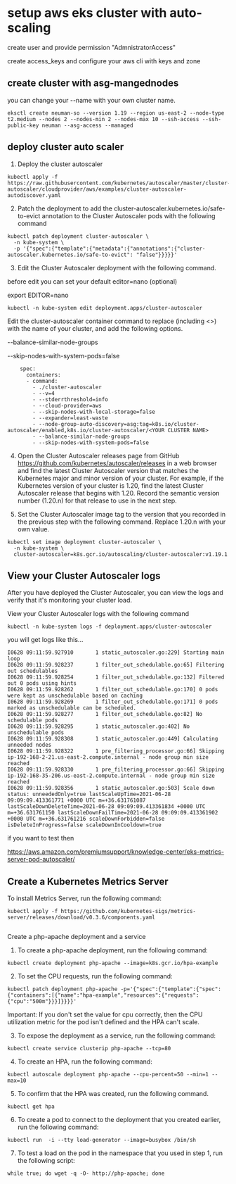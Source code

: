 # setup aws eks cluster with auto-scaling

create user and provide permission "AdmnistratorAccess"

create access_keys and configure your aws cli with keys and zone

## create cluster with asg-mangednodes
you can change your --name with your own cluster name.

```
eksctl create neuman-so --version 1.19 --region us-east-2 --node-type t2.medium --nodes 2 --nodes-min 2 --nodes-max 10 --ssh-access --ssh-public-key neuman --asg-access --managed

```

## deploy cluster auto scaler
1. Deploy the cluster autoscaler

```
kubectl apply -f https://raw.githubusercontent.com/kubernetes/autoscaler/master/cluster-autoscaler/cloudprovider/aws/examples/cluster-autoscaler-autodiscover.yaml

```
2. Patch the deployment to add the cluster-autoscaler.kubernetes.io/safe-to-evict annotation to the Cluster Autoscaler pods with the following command

```
kubectl patch deployment cluster-autoscaler \
  -n kube-system \
  -p '{"spec":{"template":{"metadata":{"annotations":{"cluster-autoscaler.kubernetes.io/safe-to-evict": "false"}}}}}'

```
3. Edit the Cluster Autoscaler deployment with the following command.

before edit you can set your default  editor=nano (optional)

export EDITOR=nano

```
kubectl -n kube-system edit deployment.apps/cluster-autoscaler

```
Edit the cluster-autoscaler container command to replace <YOUR CLUSTER NAME> (including <>) with the name of your cluster, and add the following options.

--balance-similar-node-groups

--skip-nodes-with-system-pods=false

```
    spec:
      containers:
      - command:
        - ./cluster-autoscaler
        - --v=4
        - --stderrthreshold=info
        - --cloud-provider=aws
        - --skip-nodes-with-local-storage=false
        - --expander=least-waste
        - --node-group-auto-discovery=asg:tag=k8s.io/cluster-autoscaler/enabled,k8s.io/cluster-autoscaler/<YOUR CLUSTER NAME>
        - --balance-similar-node-groups
        - --skip-nodes-with-system-pods=false

```
4. Open the Cluster Autoscaler releases page from GitHub https://github.com/kubernetes/autoscaler/releases in a web browser and find the latest Cluster Autoscaler version that matches the Kubernetes major and minor version of your cluster. For example, if the Kubernetes version of your cluster is 1.20, find the latest Cluster Autoscaler release that begins with 1.20. Record the semantic version number (1.20.n) for that release to use in the next step.

5. Set the Cluster Autoscaler image tag to the version that you recorded in the previous step with the following command. Replace 1.20.n with your own value.

```
kubectl set image deployment cluster-autoscaler \
  -n kube-system \
  cluster-autoscaler=k8s.gcr.io/autoscaling/cluster-autoscaler:v1.19.1

```
## View your Cluster Autoscaler logs
After you have deployed the Cluster Autoscaler, you can view the logs and verify that it's monitoring your cluster load.

View your Cluster Autoscaler logs with the following command

```
kubectl -n kube-system logs -f deployment.apps/cluster-autoscaler

```
you will get logs like this...

```
I0628 09:11:59.927910       1 static_autoscaler.go:229] Starting main loop
I0628 09:11:59.928237       1 filter_out_schedulable.go:65] Filtering out schedulables
I0628 09:11:59.928254       1 filter_out_schedulable.go:132] Filtered out 0 pods using hints
I0628 09:11:59.928262       1 filter_out_schedulable.go:170] 0 pods were kept as unschedulable based on caching
I0628 09:11:59.928269       1 filter_out_schedulable.go:171] 0 pods marked as unschedulable can be scheduled.
I0628 09:11:59.928277       1 filter_out_schedulable.go:82] No schedulable pods
I0628 09:11:59.928295       1 static_autoscaler.go:402] No unschedulable pods
I0628 09:11:59.928308       1 static_autoscaler.go:449] Calculating unneeded nodes
I0628 09:11:59.928322       1 pre_filtering_processor.go:66] Skipping ip-192-168-2-21.us-east-2.compute.internal - node group min size reached
I0628 09:11:59.928330       1 pre_filtering_processor.go:66] Skipping ip-192-168-35-206.us-east-2.compute.internal - node group min size reached
I0628 09:11:59.928356       1 static_autoscaler.go:503] Scale down status: unneededOnly=true lastScaleUpTime=2021-06-28 09:09:09.413361771 +0000 UTC m=+36.631761087 lastScaleDownDeleteTime=2021-06-28 09:09:09.413361834 +0000 UTC m=+36.631761150 lastScaleDownFailTime=2021-06-28 09:09:09.413361902 +0000 UTC m=+36.631761216 scaleDownForbidden=false isDeleteInProgress=false scaleDownInCooldown=true
```

if you want to test then 

https://aws.amazon.com/premiumsupport/knowledge-center/eks-metrics-server-pod-autoscaler/

## Create a Kubernetes Metrics Server

To install Metrics Server, run the following command:

```
kubectl apply -f https://github.com/kubernetes-sigs/metrics-server/releases/download/v0.3.6/components.yaml


```

Create a php-apache deployment and a service

1.    To create a php-apache deployment, run the following command:

```
kubectl create deployment php-apache --image=k8s.gcr.io/hpa-example
```

2.    To set the CPU requests, run the following command:

```
kubectl patch deployment php-apache -p='{"spec":{"template":{"spec":{"containers":[{"name":"hpa-example","resources":{"requests":{"cpu":"500m"}}}]}}}}'

```
Important: If you don't set the value for cpu correctly, then the CPU utilization metric for the pod isn't defined and the HPA can't scale.

3.    To expose the deployment as a service, run the following command:
```
kubectl create service clusterip php-apache --tcp=80
```
4.    To create an HPA, run the following command:

```
kubectl autoscale deployment php-apache --cpu-percent=50 --min=1 --max=10

```
5.    To confirm that the HPA was created, run the following command.

```
kubectl get hpa
```
6.    To create a pod to connect to the deployment that you created earlier, run the following command:

```
kubectl run  -i --tty load-generator --image=busybox /bin/sh
```
7.    To test a load on the pod in the namespace that you used in step 1, run the following script:

```
while true; do wget -q -O- http://php-apache; done

```